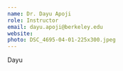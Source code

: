 ```yaml
---
name: Dr. Dayu Apoji
role: Instructor
email: dayu.apoji@berkeley.edu
website: 
photo: DSC_4695-04-01-225x300.jpeg
---
```

Dayu
